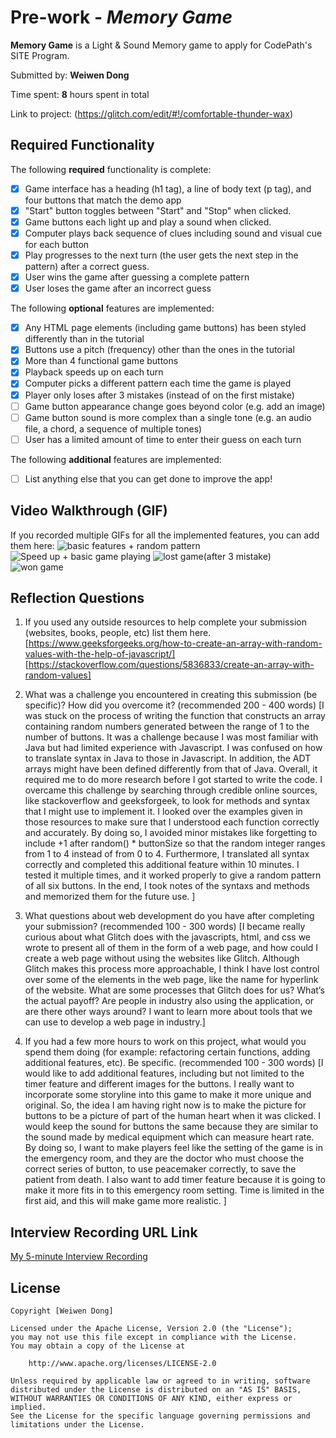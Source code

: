 # Pre-work - *Memory Game*

**Memory Game** is a Light & Sound Memory game to apply for CodePath's SITE Program. 

Submitted by: **Weiwen Dong**

Time spent: **8** hours spent in total

Link to project: (https://glitch.com/edit/#!/comfortable-thunder-wax)

## Required Functionality

The following **required** functionality is complete:

* [x] Game interface has a heading (h1 tag), a line of body text (p tag), and four buttons that match the demo app
* [x] "Start" button toggles between "Start" and "Stop" when clicked. 
* [x] Game buttons each light up and play a sound when clicked. 
* [x] Computer plays back sequence of clues including sound and visual cue for each button
* [x] Play progresses to the next turn (the user gets the next step in the pattern) after a correct guess. 
* [x] User wins the game after guessing a complete pattern
* [x] User loses the game after an incorrect guess

The following **optional** features are implemented:

* [x] Any HTML page elements (including game buttons) has been styled differently than in the tutorial
* [x] Buttons use a pitch (frequency) other than the ones in the tutorial
* [x] More than 4 functional game buttons
* [x] Playback speeds up on each turn
* [x] Computer picks a different pattern each time the game is played
* [x] Player only loses after 3 mistakes (instead of on the first mistake)
* [ ] Game button appearance change goes beyond color (e.g. add an image)
* [ ] Game button sound is more complex than a single tone (e.g. an audio file, a chord, a sequence of multiple tones)
* [ ] User has a limited amount of time to enter their guess on each turn

The following **additional** features are implemented:

- [ ] List anything else that you can get done to improve the app!

## Video Walkthrough (GIF)

If you recorded multiple GIFs for all the implemented features, you can add them here:
![basic features + random pattern](http://g.recordit.co/g41WCXz8F6.gif)
![Speed up + basic game playing](http://g.recordit.co/r8OMxo2HgB.gif)
![lost game(after 3 mistake)](http://g.recordit.co/KmUhnMDs8x.gif)
![won game](http://g.recordit.co/607V3AOHCV.gif)

## Reflection Questions
1. If you used any outside resources to help complete your submission (websites, books, people, etc) list them here. 
[https://www.geeksforgeeks.org/how-to-create-an-array-with-random-values-with-the-help-of-javascript/]
[https://stackoverflow.com/questions/5836833/create-an-array-with-random-values]

2. What was a challenge you encountered in creating this submission (be specific)? How did you overcome it? (recommended 200 - 400 words) 
[I was stuck on the process of writing the function that constructs an array containing random numbers generated between the range of 1 to the number of buttons. It was a challenge because I was most familiar with Java but had limited experience with Javascript. I was confused on how to translate syntax in Java to those in Javascript. In addition, the ADT arrays might have been defined differently from that of Java. Overall, it required me to do more research before I got started to write the code. 
I overcame this challenge by searching through credible online sources, like stackoverflow and geeksforgeek, to look for methods and syntax that I might use to implement it. I looked over the examples given in those resources to make sure that I understood each function correctly and accurately. By doing so, I avoided minor mistakes like forgetting to include +1 after random() * buttonSize so that the random integer ranges from 1 to 4 instead of from 0 to 4. Furthermore, I translated all syntax correctly and completed this additional feature within 10 minutes. I tested it multiple times, and it worked properly to give a random pattern of all six buttons. In the end, I took notes of the syntaxs and methods and memorized them for the future use. ]

3. What questions about web development do you have after completing your submission? (recommended 100 - 300 words) 
[I became really curious about what Glitch does with the javascripts, html, and css we wrote to present all of them in the form of a web page, and how could I create a web page without using the websites like Glitch. Although Glitch makes this process more approachable, I think I have lost control over some of the elements in the web page, like the name for hyperlink of the website. What are some processes that Glitch does for us? What’s the actual payoff? Are people in industry also using the application, or are there other ways around? I want to learn more about tools that we can use to develop a web page in industry.]

4. If you had a few more hours to work on this project, what would you spend them doing (for example: refactoring certain functions, adding additional features, etc). Be specific. (recommended 100 - 300 words) 
[I would like to add additional features, including but not limited to the timer feature and different images for the buttons. I really want to incorporate some storyline into this game to make it more unique and original. So, the idea I am having right now is to make the picture for buttons to be a picture of part of the human heart when it was clicked. I would keep the sound for buttons the same because they are similar to the sound made by medical equipment which can measure heart rate. By doing so, I want to make players feel like the setting of the game is in the emergency room, and they are the doctor who must choose the correct series of button, to use peacemaker correctly, to save the patient from death. I also want to add timer feature because it is going to make it more fits in to this emergency room setting. Time is limited in the first aid, and this will make game more realistic. ]



## Interview Recording URL Link

[My 5-minute Interview Recording](https://ucsd.zoom.us/rec/share/3fi398hoXoGzKKPVckj6PTT_-yP87sqZf4kp1O5XOp9DMjGEnFw2gbc1BDXFEhbr.Xa3w7Mo7Mo1z1Pg0?startTime=1650682834000)


## License

    Copyright [Weiwen Dong]

    Licensed under the Apache License, Version 2.0 (the "License");
    you may not use this file except in compliance with the License.
    You may obtain a copy of the License at

        http://www.apache.org/licenses/LICENSE-2.0

    Unless required by applicable law or agreed to in writing, software
    distributed under the License is distributed on an "AS IS" BASIS,
    WITHOUT WARRANTIES OR CONDITIONS OF ANY KIND, either express or implied.
    See the License for the specific language governing permissions and
    limitations under the License.
